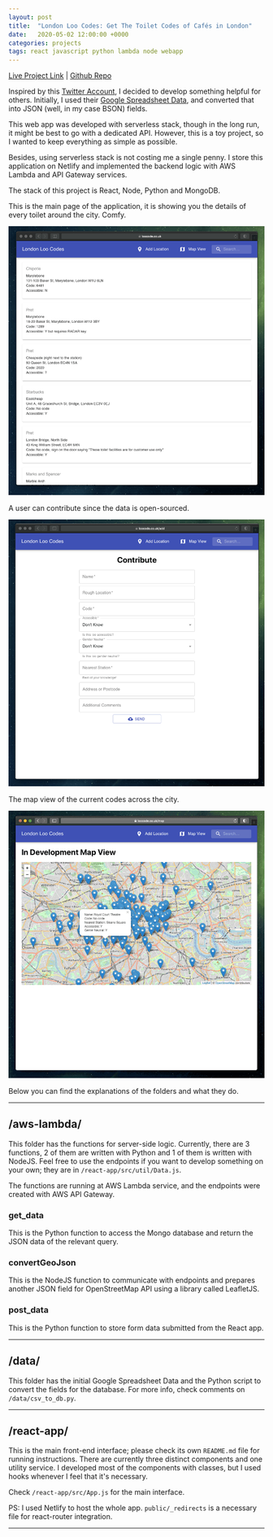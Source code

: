 ```yaml
---
layout: post
title:  "London Loo Codes: Get The Toilet Codes of Cafés in London"
date:   2020-05-02 12:00:00 +0000
categories: projects
tags: react javascript python lambda node webapp
---
```

[Live Project Link](https://loocode.co.uk) | 
[Github Repo](https://github.com/gokhj/LondonLooCodes)

Inspired by this [Twitter Account](https://twitter.com/ldnloocodes), I decided to develop something helpful for others. Initially, I used their [Google Spreadsheet Data](https://docs.google.com/spreadsheets/d/1NZc0IPV9SV_Wy9xoDckHbVDgJyeW2Str231Uz_e0Mg4/edit#gid=0), and converted that into JSON (well, in my case BSON) fields.

This web app was developed with serverless stack, though in the long run, it might be best to go with a dedicated API. However, this is a toy project, so I wanted to keep everything as simple as possible.

Besides, using serverless stack is not costing me a single penny. I store this application on Netlify and implemented the backend logic with AWS Lambda and API Gateway services.

The stack of this project is React, Node, Python and MongoDB.

This is the main page of the application, it is showing you the details of every toilet around the city. Comfy.

![Main page](/assets/londonloocodes/main.png)

A user can contribute since the data is open-sourced.

![Contribute](/assets/londonloocodes/contribute.png)

The map view of the current codes across the city.

![Map View](/assets/londonloocodes/map.png)

Below you can find the explanations of the folders and what they do.

---
## /aws-lambda/
This folder has the functions for server-side logic. Currently, there are 3 functions, 2 of them are written with Python and 1 of them is written with NodeJS. Feel free to use the endpoints if you want to develop something on your own; they are in ```/react-app/src/util/Data.js```.

The functions are running at AWS Lambda service, and the endpoints were created with AWS API Gateway.

### get_data
This is the Python function to access the Mongo database and return the JSON data of the relevant query.

### convertGeoJson
This is the NodeJS function to communicate with endpoints and prepares another JSON field for OpenStreetMap API using a library called LeafletJS.

### post_data
This is the Python function to store form data submitted from the React app.

---

## /data/

This folder has the initial Google Spreadsheet Data and the Python script to convert the fields for the database. For more info, check comments on ```/data/csv_to_db.py```.

---

## /react-app/

This is the main front-end interface; please check its own ```README.md``` file for running instructions.
There are currently three distinct components and one utility service. I developed most of the components with classes, but I used hooks whenever I feel that it's necessary.

Check ```/react-app/src/App.js``` for the main interface.

PS: I used Netlify to host the whole app. ```public/_redirects``` is a necessary file for react-router integration.

---

